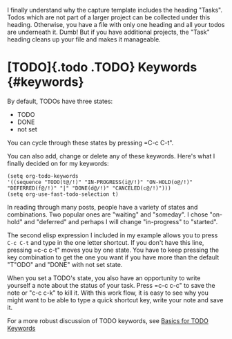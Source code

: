 I finally understand why the capture template includes the heading
\"Tasks\". Todos which are not part of a larger project can be collected
under this heading. Otherwise, you have a file with only one heading and
all your todos are underneath it. Dumb! But if you have additional
projects, the \"Task\" heading cleans up your file and makes it
manageable.

[TODO]{.todo .TODO} Keywords {#keywords}
============================

By default, TODOs have three states:

-   TODO
-   DONE
-   not set

You can cycle through these states by pressing =C-c C-t\".

You can also add, change or delete any of these keywords. Here\'s what I
finally decided on for my keywords:

``` {.example}
(setq org-todo-keywords
'((sequence "TODO(t@/!)" "IN-PROGRESS(i@/!)" "ON-HOLD(o@/!)" "DEFERRED(f@/!)" "|" "DONE(d@/!)" "CANCELED(c@/!)")))
(setq org-use-fast-todo-selection t)
```

In reading through many posts, people have a variety of states and
combinations. Two popular ones are \"waiting\" and \"someday\". I chose
\"on-hold\" and \"deferred\" and perhaps I will change \"in-progress\"
to \"started\".

The second elisp expression I included in my example allows you to press
`C-c C-t` and type in the one letter shortcut. If you don\'t have this
line, pressing =c-c c-t\" moves you by one state. You have to keep
pressing the key combination to get the one you want if you have more
than the default \"T\"ODO\" and \"DONE\" with not set state.

When you set a TODO\'s state, you also have an opportunity to write
yourself a note about the status of your task. Press =c-c c-c\" to save
the note or \"c-c c-k\" to kill it. With this work flow, it is easy to
see why you might want to be able to type a quick shortcut key, write
your note and save it.

For a more robust discussion of TODO keywords, see [Basics for TODO
Keywords](https://orgmode.org/manual/Faces-for-TODO-keywords.html)
